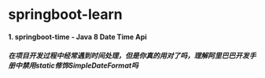 # springboot-learn
#### 1. springboot-time - Java 8 Date Time Api
##### 在项目开发过程中经常遇到时间处理，但是你真的用对了吗，理解阿里巴巴开发手册中禁用static修饰SimpleDateFormat吗